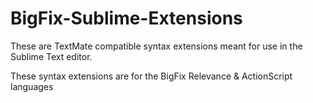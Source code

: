 # BigFix-Sublime-Extensions

These are TextMate compatible syntax extensions meant for use in the Sublime Text editor.

These syntax extensions are for the BigFix Relevance & ActionScript languages


